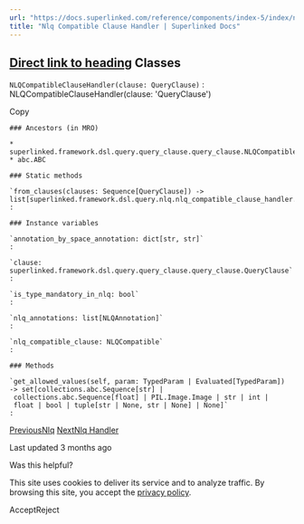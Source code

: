 ```yaml
---
url: "https://docs.superlinked.com/reference/components/index-5/index/nlq_compatible_clause_handler"
title: "Nlq Compatible Clause Handler | Superlinked Docs"
---
```


## [Direct link to heading](https://docs.superlinked.com/reference/components/index-5/index/nlq_compatible_clause_handler\#classes)    Classes

`NLQCompatibleClauseHandler(clause: QueryClause)`
: NLQCompatibleClauseHandler(clause: 'QueryClause')

Copy

```inline-grid min-w-full grid-cols-[auto_1fr] [count-reset:line] print:whitespace-pre-wrap
### Ancestors (in MRO)

* superlinked.framework.dsl.query.query_clause.query_clause.NLQCompatible
* abc.ABC

### Static methods

`from_clauses(clauses: Sequence[QueryClause]) ‑> list[superlinked.framework.dsl.query.nlq.nlq_compatible_clause_handler.NLQCompatibleClauseHandler]`
:

### Instance variables

`annotation_by_space_annotation: dict[str, str]`
:

`clause: superlinked.framework.dsl.query.query_clause.query_clause.QueryClause`
:

`is_type_mandatory_in_nlq: bool`
:

`nlq_annotations: list[NLQAnnotation]`
:

`nlq_compatible_clause: NLQCompatible`
:

### Methods

`get_allowed_values(self, param: TypedParam | Evaluated[TypedParam]) ‑> set[collections.abc.Sequence[str] | collections.abc.Sequence[float] | PIL.Image.Image | str | int | float | bool | tuple[str | None, str | None] | None]`
:
```

[PreviousNlq](https://docs.superlinked.com/reference/components/index-5/index) [NextNlq Handler](https://docs.superlinked.com/reference/components/index-5/index/nlq_handler)

Last updated 3 months ago

Was this helpful?

This site uses cookies to deliver its service and to analyze traffic. By browsing this site, you accept the [privacy policy](https://superlinked.com/policies/privacy-policy).

AcceptReject